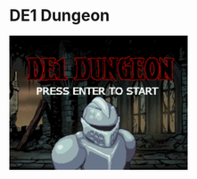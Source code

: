 # DE1 Dungeon
<img src="https://github.com/davidtran001/DE1_Dungeon/blob/main/images/title.png?raw=true" width="320" height="240">

